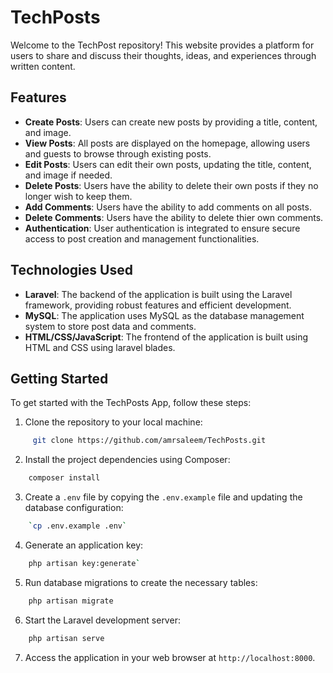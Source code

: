 # TechPosts

Welcome to the TechPost repository! This website provides a platform for users to share and discuss their thoughts, ideas, and experiences through written content.

## Features

- **Create Posts**: Users can create new posts by providing a title, content, and image.
- **View Posts**: All posts are displayed on the homepage, allowing users and guests to browse through existing posts.
- **Edit Posts**: Users can edit their own posts, updating the title, content, and image if needed.
- **Delete Posts**: Users have the ability to delete their own posts if they no longer wish to keep them.
- **Add Comments**: Users have the ability to add comments on all posts.
- **Delete Comments**: Users have the ability to delete thier own comments.
- **Authentication**: User authentication is integrated to ensure secure access to post creation and management functionalities.

## Technologies Used

- **Laravel**: The backend of the application is built using the Laravel framework, providing robust features and efficient development.
- **MySQL**: The application uses MySQL as the database management system to store post data and comments.
- **HTML/CSS/JavaScript**: The frontend of the application is built using HTML and CSS using laravel blades.

## Getting Started

To get started with the TechPosts App, follow these steps:

1. Clone the repository to your local machine:
  ```bash
       git clone https://github.com/amrsaleem/TechPosts.git 
```
2. Install the project dependencies using Composer:
```bash
	composer install 
```

3. Create a `.env` file by copying the `.env.example` file and updating the database configuration:
```bash
	`cp .env.example .env` 
```
4. Generate an application key:
```bash
	php artisan key:generate`
```
5. Run database migrations to create the necessary tables:
```bash
	php artisan migrate
```
6. Start the Laravel development server:
```bash
	php artisan serve
```
7. Access the application in your web browser at `http://localhost:8000`.
